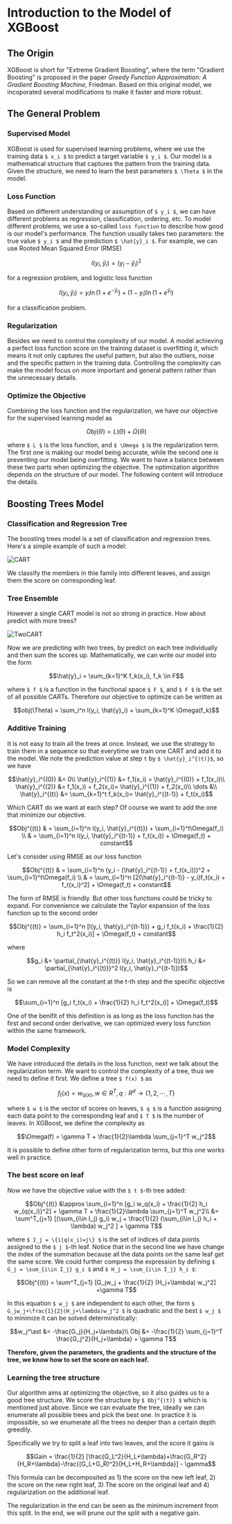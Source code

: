 Introduction to the Model of XGBoost
=========================

## The Origin

XGBoost is short for "Extreme Gradient Boosting", where the term "Gradient Boosting" is proposed in the paper _Greedy Function Approximation: A Gradient Boosting Machine_, Friedman. Based on this original model, we incoporated several modifications to make it faster and more robust.

## The General Problem

### Supervised Model

XGBoost is used for supervised learning problems, where we use the training data ``$ x_i $`` to predict a target variable ``$ y_i $``. Our model is a mathematical structure that captures the pattern from the training data. Given the structure, we need to learn the best parameters ``$ \Theta $`` in the model.

### Loss Function

Based on different understanding or assumption of ``$ y_i $``, we can have different problems as regression, classification, ordering, etc. To model different problems, we use a so-called `loss function` to describe how good is our model's performance. The function usually takes two parameters: the true value ``$ y_i $`` and the prediction ``$ \hat{y}_i $``. For example, we can use Rooted Mean Squared Error (RMSE)

```math
l(y_i, \hat{y}_i) = (y_i-\hat{y}_i)^2
```

for a regression problem, and logistic loss function

```math
l(y_i, \hat{y}_i) = y_i\ln (1+e^{-\hat{y}_i}) + (1-y_i)\ln (1+e^{\hat{y}_i})
```

for a classification problem. 

### Regularization

Besides we need to control the complexity of our model. A model achieving a perfect loss function score on the training dataset is overfitting it, which means it not only captures the useful pattern, but also the outliers, noise and the specific pattern in the training data. Controlling the complexity can make the model focus on more important and general pattern rather than the unnecessary details. 

### Optimize the Objective

Combining the loss function and the regularization, we have our objective for the supervised learning model as

```math
Obj(\Theta) = L(\Theta) + \Omega(\Theta)
```

where ``$ L $`` is the loss function, and ``$ \Omega $`` is the regularization term. The first one is making our model being accurate, while the second one is preventing our model being overfitting. We want to have a balance between these two parts when optimizing the objective. The optimization algorithm depends on the structure of our model. The following content will introduce the details.

## Boosting Trees Model

### Classification and Regression Tree

The boosting trees model is a set of classification and regression trees. Here's a simple example of such a model:

![CART](img/cart.png)

We classify the members in thie family into different leaves, and assign them the score on corresponding leaf.

### Tree Ensemble

However a single CART model is not so strong in practice. How about predict with more trees?

![TwoCART](img/twocart.png)

Now we are predicting with two trees, by predict on each tree individually and then sum the scores up. Mathematically, we can write our model into the form

```math
\hat{y}_i = \sum_{k=1}^K f_k(x_i), f_k \in F
```

where ``$ f $`` is a function in the functional space ``$ F $``, and ``$ F $`` is the set of all possible CARTs. Therefore our objective to optimize can be written as

```math
obj(\Theta) = \sum_i^n l(y_i, \hat{y}_i) + \sum_{k=1}^K \Omega(f_k)
```

### Additive Training

It is not easy to train all the trees at once. Instead, we use the strategy to train them in a sequence so that everytime we train one CART and add it to the model. We note the prediction value at step `t` by ``$ \hat{y}_i^{(t)}$``, so we have 

```math
\hat{y}_i^{(0)} &= 0\\
\hat{y}_i^{(1)} &= f_1(x_i) = \hat{y}_i^{(0)} + f_1(x_i)\\
\hat{y}_i^{(2)} &= f_1(x_i) + f_2(x_i)= \hat{y}_i^{(1)} + f_2(x_i)\\
\dots &\\
\hat{y}_i^{(t)} &= \sum_{k=1}^t f_k(x_i)= \hat{y}_i^{(t-1)} + f_t(x_i)
```

Which CART do we want at each step? Of course we want to add the one that minimize our objective.

```math
Obj^{(t)} & = \sum_{i=1}^n l(y_i, \hat{y}_i^{(t)}) + \sum_{i=1}^t\Omega(f_i) \\
          & = \sum_{i=1}^n l(y_i, \hat{y}_i^{(t-1)} + f_t(x_i)) + \Omega(f_t) + constant
```

Let's consider using RMSE as our loss function

```math
Obj^{(t)} & = \sum_{i=1}^n (y_i - (\hat{y}_i^{(t-1)} + f_t(x_i)))^2 + \sum_{i=1}^t\Omega(f_i) \\
          & = \sum_{i=1}^n [2(\hat{y}_i^{(t-1)} - y_i)f_t(x_i) + f_t(x_i)^2] + \Omega(f_t) + constant
```

The form of RMSE is friendly. But other loss functions could be tricky to expand. For convenience we calculate the Taylor expansion of the loss function up to the second order

```math
Obj^{(t)} = \sum_{i=1}^n [l(y_i, \hat{y}_i^{(t-1)}) + g_i f_t(x_i) + \frac{1}{2} h_i f_t^2(x_i)] + \Omega(f_t) + constant
```

where 

```math
g_i &= \partial_{\hat{y}_i^{(t)}} l(y_i, \hat{y}_i^{(t-1)})\\
h_i &= \partial_{\hat{y}_i^{(t)}}^2 l(y_i, \hat{y}_i^{(t-1)})
```

So we can remove all the constant at the t-th step and the specific objective is 

```math
\sum_{i=1}^n [g_i f_t(x_i) + \frac{1}{2} h_i f_t^2(x_i)] + \Omega(f_t)
```

One of the benifit of this definition is as long as the loss function has the first and second order derivative, we can optimized every loss function within the same framework.

### Model Complexity

We have introduced the details in the loss function, next we talk about the regularization term. We want to control the complexity of a tree, thus we need to define it first. We define a tree ``$ f(x) $`` as

```math
f_t(x) = w_{q(x)}, w\in R^T, q:R^d\rightarrow \{1,2,\cdots,T\}
```

where ``$ w $`` is the vector of scores on leaves, ``$ q $`` is a function assigning each data point to the corresponding leaf and ``$ T $`` is the number of leaves. In XGBoost, we define the complexity as 

```math
\Omega(f) = \gamma T + \frac{1}{2}\lambda \sum_{j=1}^T w_j^2
```

It is possible to define other form of regularization terms, but this one works well in practice.

### The best score on leaf

Now we have the objective value with the ``$ t $``-th tree added:

```math
Obj^{(t)} &\approx \sum_{i=1}^n [g_i w_q(x_i) + \frac{1}{2} h_i w_{q(x_i)}^2] + \gamma T + \frac{1}{2}\lambda \sum_{j=1}^T w_j^2\\
&= \sum^T_{j=1} [(\sum_{i\in I_j} g_i) w_j + \frac{1}{2} (\sum_{i\in I_j} h_i + \lambda) w_j^2 ] + \gamma T
```

where ``$ I_j = \{i|q(x_i)=j\} $`` is the set of indices of data points assigned to the ``$ j $``-th leaf. Notice that in the second line we have change the index of the summation because all the data points on the same leaf get the same score. We could further compress the expression by defining ``$ G_j = \sum_{i\in I_j} g_i $`` and ``$ H_j = \sum_{i\in I_j} h_i $``:

```math
Obj^{(t)} = \sum^T_{j=1} [G_jw_j + \frac{1}{2} (H_j+\lambda) w_j^2] +\gamma T
```

In this equation ``$ w_j $`` are independent to each other, the form ``$ G_jw_j+\frac{1}{2}(H_j+\lambda)w_j^2 $`` is quadratic and the best ``$ w_j $`` to minimize it can be solved deterministically:

```math
w_j^\ast &= -\frac{G_j}{H_j+\lambda}\\
Obj &= -\frac{1}{2} \sum_{j=1}^T \frac{G_j^2}{H_j+\lambda} + \gamma T
```

**Therefore, given the parameters, the gradients and the structure of the tree, we know how to set the score on each leaf.**

### Learning the tree structure

Our algorithm aims at optimizing the objective, so it also guides us to a good tree structure. We score the structure by ``$ Obj^{(t)} $`` which is mentioned just above. Since we can evaluate the tree, ideally we can enumerate all possible trees and pick the best one. In practice it is impossible, so we enumerate all the trees no deeper than a certain depth greedily.

Specifically we try to split a leaf into two leaves, and the score it gains is 

```math
Gain = \frac{1}{2} [\frac{G_L^2}{H_L+\lambda}+\frac{G_R^2}{H_R+\lambda}-\frac{(G_L+G_R)^2}{H_L+H_R+\lambda}] - \gamma
```

This formula can be decomposited as 1) the score on the new left leaf, 2) the score on the new right leaf, 3) The score on the original leaf and 4) regularization on the additional leaf.

The regularization in the end can be seen as the minimum increment from this split. In the end, we will prune out the split with a negative gain.


















